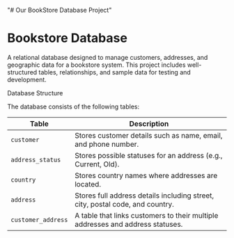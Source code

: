 "# Our BookStore Database Project" 
# Bookstore Database

A relational database designed to manage customers, addresses, and geographic data for a bookstore system. This project includes well-structured tables, relationships, and sample data for testing and development.

Database Structure

The database consists of the following tables:

| Table            | Description |
|------------------|-------------|
| `customer`        | Stores customer details such as name, email, and phone number. |
| `address_status`  | Stores possible statuses for an address (e.g., Current, Old). |
| `country`         | Stores country names where addresses are located. |
| `address`         | Stores full address details including street, city, postal code, and country. |
| `customer_address`| A table that links customers to their multiple addresses and address statuses. |



